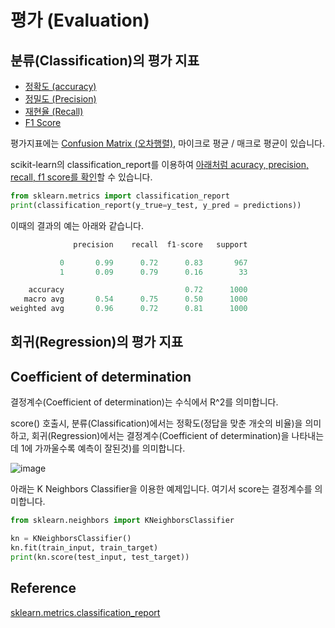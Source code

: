 # 평가 (Evaluation)

## 분류(Classification)의 평가 지표

- [정확도 (accuracy)](https://github.com/kyopark2014/ML-Algorithms/blob/main/confusion-matrix.md#accuracy)
- [정밀도 (Precision)](https://github.com/kyopark2014/ML-Algorithms/blob/main/confusion-matrix.md#precision)
- [재현율 (Recall)](https://github.com/kyopark2014/ML-Algorithms/blob/main/confusion-matrix.md#recall)
- [F1 Score](https://github.com/kyopark2014/ML-Algorithms/blob/main/confusion-matrix.md#f1-score)

평가지표에는 [Confusion Matrix (오차행렬)](https://github.com/kyopark2014/ML-Algorithms/blob/main/confusion-matrix.md), 마이크로 평균 / 매크로 평균이 있습니다. 

scikit-learn의 classification_report를 이용하여 [아래처럼 acuracy, precision, recall, f1 score를 확인](https://github.com/kyopark2014/ML-Algorithms/blob/main/confusion-matrix.md#classification-report)할 수 있습니다. 

```python
from sklearn.metrics import classification_report
print(classification_report(y_true=y_test, y_pred = predictions))
```

이때의 결과의 예는 아래와 같습니다. 
```python
              precision    recall  f1-score   support

           0       0.99      0.72      0.83       967
           1       0.09      0.79      0.16        33

    accuracy                           0.72      1000
   macro avg       0.54      0.75      0.50      1000
weighted avg       0.96      0.72      0.81      1000
```


## 회귀(Regression)의 평가 지표

## Coefficient of determination

결정계수(Coefficient of determination)는 수식에서 R^2를 의미합니다. 

score() 호출시, 분류(Classification)에서는 정확도(정답을 맞춘 개숫의 비율)을 의미하고, 회귀(Regression)에서는 결정계수(Coefficient of determination)을 나타내는데 1에 가까울수록 예측이 잘된것)를 의미합니다.

![image](https://user-images.githubusercontent.com/52392004/185774224-2209e555-c3ed-4d79-b5e7-d20bef381bc1.png)

아래는 K Neighbors Classifier을 이용한 예제입니다. 여기서 score는 결정계수를 의미합니다. 

```python
from sklearn.neighbors import KNeighborsClassifier

kn = KNeighborsClassifier()
kn.fit(train_input, train_target)
print(kn.score(test_input, test_target))
```

## Reference

[sklearn.metrics.classification_report](https://scikit-learn.org/stable/modules/generated/sklearn.metrics.classification_report.html)
